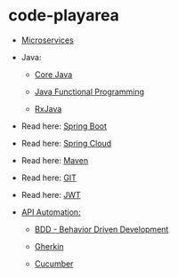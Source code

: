 # code-playarea
- [Microservices](microservices)
  
- Java:
    - [Core Java](java/javautility)
    
    - [Java Functional Programming ](java/funcprog)
    
    - [RxJava](RxJava)

- Read here: [Spring Boot](springboot)

- Read here: [Spring Cloud](springcloud)

- Read here: [Maven](Documentation/maven.md)

- Read here: [GIT](Documentation/GIT.md)

- Read here: [JWT](java/JWT/JWT.md)

- [API Automation:](BDD-Cucumber)
  
    - [BDD - Behavior Driven Development](BDD-Cucumber/BDD.MD)
   
    - [Gherkin](BDD-Cucumber/Gherkin.md)
   
    - [Cucumber](BDD-Cucumber/Cucumber.md)
  